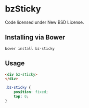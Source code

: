 bzSticky
========

Code licensed under New BSD License.

## Installing via Bower
```
bower install bz-sticky
```

## Usage

```html
<div bz-sticky>
</div>
```


```css
.bz-sticky {
    position: fixed;
    top: 0;
}
```
